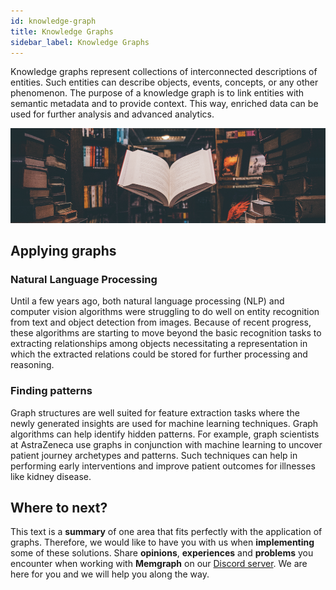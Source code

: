 ```yaml
---
id: knowledge-graph
title: Knowledge Graphs
sidebar_label: Knowledge Graphs
---
```


Knowledge graphs represent collections of interconnected descriptions of
entities. Such entities can describe objects, events, concepts, or any other
phenomenon. The purpose of a knowledge graph is to link entities with semantic
metadata and to provide context. This way, enriched data can be used for further
analysis and advanced analytics.

![memgraph-graph-algorithm-applications-knowledge-graphs](../data/use-cases/memgraph-graph-algorithm-applications-knowledge-graphs.png)

## Applying graphs

### Natural Language Processing

Until a few years ago, both natural language processing (NLP) and computer
vision algorithms were struggling to do well on entity recognition from text and
object detection from images. Because of recent progress, these algorithms are
starting to move beyond the basic recognition tasks to extracting relationships
among objects necessitating a representation in which the extracted relations
could be stored for further processing and reasoning.

### Finding patterns

Graph structures are well suited for feature extraction tasks where the newly
generated insights are used for machine learning techniques. Graph algorithms
can help identify hidden patterns. For example, graph scientists at AstraZeneca
use graphs in conjunction with machine learning to uncover patient journey
archetypes and patterns. Such techniques can help in performing early
interventions and improve patient outcomes for illnesses like kidney disease.

## Where to next?

This text is a **summary** of one area that fits perfectly with the application
of graphs. Therefore, we would like to have you with us when **implementing**
some of these solutions. Share **opinions**, **experiences** and **problems**
you encounter when working with **Memgraph** on our [Discord
server](https://discord.gg/memgraph). We are here for you and we will help you
along the way.
